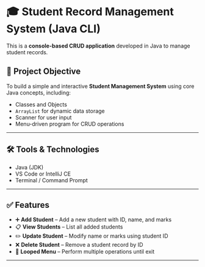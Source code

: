 # 🎓 Student Record Management System (Java CLI)

This is a **console-based CRUD application** developed in Java to manage student records.  


## 📌 Project Objective

To build a simple and interactive **Student Management System** using core Java concepts, including:

- Classes and Objects
- `ArrayList` for dynamic data storage
- Scanner for user input
- Menu-driven program for CRUD operations

---

## 🛠 Tools & Technologies

- Java (JDK)
- VS Code or IntelliJ CE
- Terminal / Command Prompt

---

## ✅ Features

- ➕ **Add Student** – Add a new student with ID, name, and marks  
- 📋 **View Students** – List all added students  
- ✏️ **Update Student** – Modify name or marks using student ID  
- ❌ **Delete Student** – Remove a student record by ID  
- 🔁 **Looped Menu** – Perform multiple operations until exit  

---

